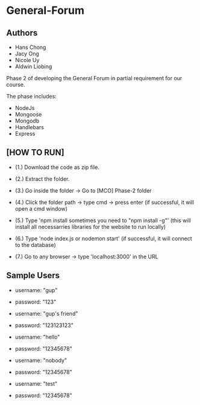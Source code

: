 # General-Forum
## Authors
- Hans Chong
- Jacy Ong
- Nicole Uy
- Aldwin Liobing

Phase 2 of developing the General Forum in partial requirement for our course.

The phase includes:
- NodeJs 
- Mongoose 
- Mongodb
- Handlebars
- Express

**[HOW TO RUN]**
-
- (1.) Download the code as zip file.

- (2.) Extract the folder.

- (3.) Go inside the folder -> Go to [MCO] Phase-2 folder

- (4.) Click the folder path -> type cmd -> press enter (if successful, it will open a cmd window)

- (5.) Type 'npm install sometimes you need to "npm install -g"' (this will install all necessarries libraries for the website to run locally) 

- (6.) Type 'node index.js or nodemon start' (if successful, it will connect to the database)

- (7.) Go to any browser -> type 'localhost:3000' in the URL


## Sample Users ##


- username: "gup"
- password: "123"


- username: "gup's friend"
- password: "123123123"


- username: "hello"
- password: "12345678"


- username: "nobody"
- password: "12345678"


- username: "test"
- password: "12345678"